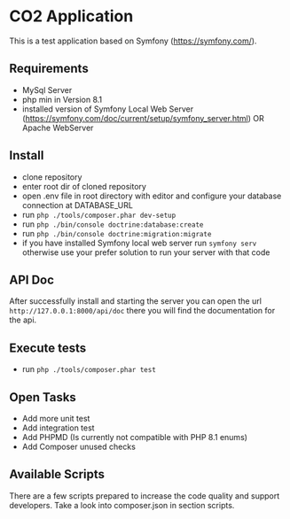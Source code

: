 # CO2 Application

This is a test application based on Symfony (https://symfony.com/). 

## Requirements
- MySql Server
- php min in Version 8.1
- installed version of Symfony Local Web Server (https://symfony.com/doc/current/setup/symfony_server.html) OR Apache WebServer

## Install

- clone repository
- enter root dir of cloned repository
- open .env file in root directory with editor and configure your database connection at DATABASE_URL  
- run ``php ./tools/composer.phar dev-setup``
- run ``php ./bin/console doctrine:database:create``
- run ``php ./bin/console doctrine:migration:migrate``
- if you have installed Symfony local web server run ``symfony serv`` otherwise use your prefer solution to run your server with that code

## API Doc

After successfully install and starting the server you can open the url ``http://127.0.0.1:8000/api/doc`` there you will find the documentation for the api.

## Execute tests

- run ``php ./tools/composer.phar test``

## Open Tasks

- Add more unit test
- Add integration test
- Add PHPMD (Is currently not compatible with PHP 8.1 enums)
- Add Composer unused checks

## Available Scripts

There are a few scripts prepared to increase the code quality and support developers. Take a look into composer.json in section scripts.

